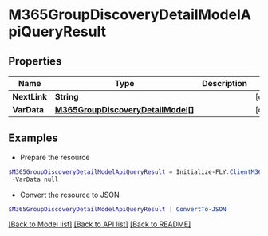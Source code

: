 # M365GroupDiscoveryDetailModelApiQueryResult
## Properties

Name | Type | Description | Notes
------------ | ------------- | ------------- | -------------
**NextLink** | **String** |  | [optional] 
**VarData** | [**M365GroupDiscoveryDetailModel[]**](M365GroupDiscoveryDetailModel.md) |  | [optional] 

## Examples

- Prepare the resource
```powershell
$M365GroupDiscoveryDetailModelApiQueryResult = Initialize-FLY.ClientM365GroupDiscoveryDetailModelApiQueryResult  -NextLink null `
 -VarData null
```

- Convert the resource to JSON
```powershell
$M365GroupDiscoveryDetailModelApiQueryResult | ConvertTo-JSON
```

[[Back to Model list]](../README.md#documentation-for-models) [[Back to API list]](../README.md#documentation-for-api-endpoints) [[Back to README]](../README.md)

